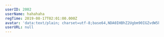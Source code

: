 ```yaml
---
userID: 2002
userName: hahahaha
regTime: 2019-08-17T02:01:00.000Z
avatar: 'data:text/plain; charset=utf-8;base64,NDA0IHBhZ2Ugbm90IGZvdW5kCg=='
userURL: null
---
```



